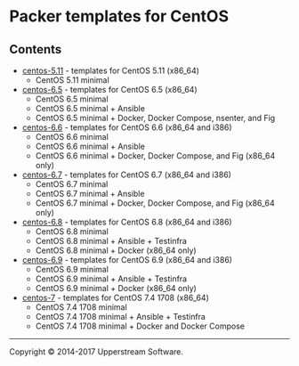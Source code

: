 # Packer templates for CentOS

## Contents

* [centos-5.11](centos-5.11/README.mdown) - templates for CentOS 5.11 (x86_64)
	* CentOS 5.11 minimal
* [centos-6.5](centos-6.5/README.mdown) - templates for CentOS 6.5 (x86_64)
	* CentOS 6.5 minimal
	* CentOS 6.5 minimal + Ansible
	* CentOS 6.5 minimal + Docker, Docker Compose, nsenter, and Fig
* [centos-6.6](centos-6.6/README.mdown) - templates for CentOS 6.6 (x86_64 and i386)
	* CentOS 6.6 minimal
	* CentOS 6.6 minimal + Ansible
	* CentOS 6.6 minimal + Docker, Docker Compose, and Fig (x86_64 only)
* [centos-6.7](centos-6.7/README.mdown) - templates for CentOS 6.7 (x86_64 and i386)
	* CentOS 6.7 minimal
	* CentOS 6.7 minimal + Ansible
	* CentOS 6.7 minimal + Docker, Docker Compose, and Fig (x86_64 only)
* [centos-6.8](centos-6.8/README.mdown) - templates for CentOS 6.8 (x86_64 and i386)
	* CentOS 6.8 minimal
	* CentOS 6.8 minimal + Ansible + Testinfra
	* CentOS 6.8 minimal + Docker (x86_64 only)
* [centos-6.9](centos-6.9/README.mdown) - templates for CentOS 6.9 (x86_64 and i386)
	* CentOS 6.9 minimal
	* CentOS 6.9 minimal + Ansible + Testinfra
	* CentOS 6.9 minimal + Docker (x86_64 only)
* [centos-7](centos-7/README.mdown) - templates for CentOS 7.4 1708 (x86_64)
	* CentOS 7.4 1708 minimal
	* CentOS 7.4 1708 minimal + Ansible + Testinfra
	* CentOS 7.4 1708 minimal + Docker and Docker Compose

- - -

Copyright &copy; 2014-2017 Upperstream Software.
